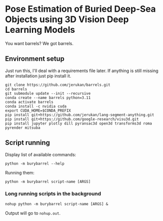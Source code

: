 # Pose Estimation of Buried Deep-Sea Objects using 3D Vision Deep Learning Models

You want barrels? We got barrels.

## Environment setup

Just run this, I'll deal with a requirements file later. If anything is still missing after
installation just pip install it.

```shell
git clone https://github.com/jerukan/barrels.git
cd barrels
git submodule update --init --recursive
conda create --name barrels python=3.11
conda activate barrels
conda install -c nvidia cuda
export CUDA_HOME=$CONDA_PREFIX
pip install git+https://github.com/jerukan/lang-segment-anything.git
pip install git+https://github.com/google-research/visu3d.git
pip install jupyter plotly dill pyransac3d open3d transforms3d roma pyrender mitsuba
```

## Script running

Display list of available commands:

```shell
python -m burybarrel --help
```

Running them:

```shell
python -m burybarrel script-name [ARGS]
```

### Long running scripts in the background

```shell
nohup python -m burybarrel script-name [ARGS] &
```

Output will go to `nohup.out`.
